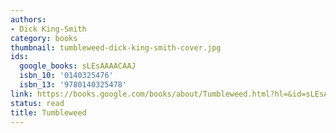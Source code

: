 ```yaml
---
authors:
- Dick King-Smith
category: books
thumbnail: tumbleweed-dick-king-smith-cover.jpg
ids:
  google_books: sLEsAAAACAAJ
  isbn_10: '0140325476'
  isbn_13: '9780140325478'
link: https://books.google.com/books/about/Tumbleweed.html?hl=&id=sLEsAAAACAAJ
status: read
title: Tumbleweed
---
```

